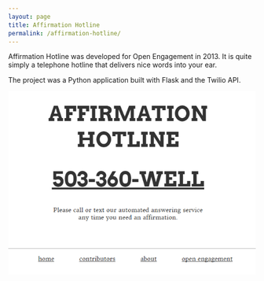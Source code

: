 ```yaml
---
layout: page
title: Affirmation Hotline
permalink: /affirmation-hotline/
---
```


Affirmation Hotline was developed for Open Engagement in 2013. It is quite simply a telephone hotline that delivers nice words into your ear.

The project was a Python application built with Flask and the Twilio API. 

![Affirmation Hotline Screen Capture](/img/WebsiteScreencapture.png "Affirmation Hotline screen capture, 2013")
